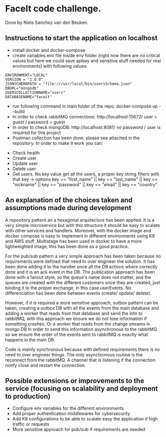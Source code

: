# FaceIt code challenge.

Done by Niels Sanchez van den Beuken.

## Instructions to start the application on localhost

- install docker and docker-compose
- create variables.env file inside env folder (right now there are no critical values but here we could save apikey and sensitive stuff needed for real environments) with following values:

```[env]
ENVIRONMENT="LOCAL"
VERSION = "1.0.0"
JSONSCHEMAPATH = "file:///usr/local/bin/usersSchema.json"
DBURL="mongodb"
USERSCOLLECTIONNAME="users"
DATABASENAME="faceit"
```

- run following command in main folder of the repo: docker-compose up --build
- In order to check rabbitMQ connections: http://localhost:15672/ user = guest / password = guest
- In order to check mongoDB: http://localhost:8081/ no password / user is required for this project
- Postman collection has been done, please see attached in the repository. In order to make it work you can:

* Check health
* Create user
* Update user
* Delete user
* Get users. No key value get all the users, a proper key string filters with that key -> options key == "first_name" || key == "last_name" || key == "nickname" || key == "password" || key == "email" || key == "country"

## An explanation of the choices taken and assumptions made during development

A repository pattern an a hexagonal arquitecture has been applied. It is a very simple microservice but with this structure it should be easy to scalate with other services and handlers.
Moreover, with the docker image and docker compose is easy to implement in different environments using K8 and AWS stuff. Multistage has been used in docker to have a more lightweighted image, this has been done as a good practice.

For the pub/sub pattern a very simple approach has been taken because no requirements were defined that need to over engineer the solution. It has been done adding it to the handler once all the DB actions where correctly done and it is an ack event in the DB. The publication approach has been done with a fanout style, so the queue's name does not matter, and the queues are created with the different customers once they are created, just binding it to the proper exchange, in this case userEvents. No differenciation has been done between events (create/ update/ delete).

However, if it is required a more sensitive approach, outbox pattern can be taken, creating a outbox DB with all the events from the main database and adding a worker that reads from that database and send the info to rabbitMQ, with this approach we ensure we do not lose information if something crashes. Or a worker that reads from the change streams in mongo DB in order to send this information asynchronous to the rabbitMQ so we ensure the order of the events sent to rabbitMQ is exactly what happens in the main DB.

Code is mainly synchronous because with defined requirements there is no need to over engineer things. The only asynchronous routine is the reconnect from the rabbitMQ. A channel that is listening if the connection notify close and restart the connection.

## Possible extensions or improvements to the service (focusing on scalability and deployment to production)

- Configure env variables for the different environments
- Add proper authentication middlewares for cybersecurity
- Add K8 configurations to be able to scalate easy the application if high traffic or requests
- More sensitive approach for pub/sub if requirements are needed
